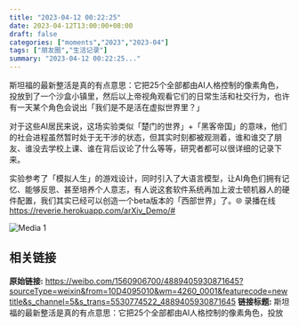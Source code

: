 ```yaml
---
title: "2023-04-12 00:22:25"
date: 2023-04-12T13:00:00+08:00
draft: false
categories: ["moments","2023","2023-04"]
tags: ["朋友圈","生活记录"]
summary: "2023-04-12 00:22:25..."
---
```


斯坦福的最新整活是真的有点意思：它把25个全部都由AI人格控制的像素角色，投放到了一个沙盒小镇里，然后以上帝视角观看它们的日常生活和社交行为，也许有一天某个角色会说出「我们是不是活在虚拟世界里？」

对于这些AI居民来说，这场实验类似「楚门的世界」+「黑客帝国」的意味，他们的社会进程虽然暂时处于无干涉的状态，但其实时刻都被观测着，谁和谁交了朋友、谁没去学校上课、谁在背后议论了什么等等，研究者都可以很详细的记录下来。

实验参考了「模拟人生」的游戏设计，同时引入了大语言模型，让AI角色们拥有记忆、能够反思、甚至培养个人意志，有人说这套软件系统再加上波士顿机器人的硬件配置，我们其实已经可以创造一个beta版本的「西部世界」了。
​
​🌐 录播在线​https://reverie.herokuapp.com/arXiv_Demo/#

![Media 1](/Moments/photos/2023-04-12/202304120022250.jpg)

## 相关链接

**原始链接:** https://weibo.com/1560906700/4889405930871645?sourceType=weixin&from=10D4095010&wm=4260_0001&featurecode=newtitle&s_channel=5&s_trans=5530774522_4889405930871645
**链接标题:** 斯坦福的最新整活是真的有点意思：它把25个全部都由AI人格控制的像素角色，投放

